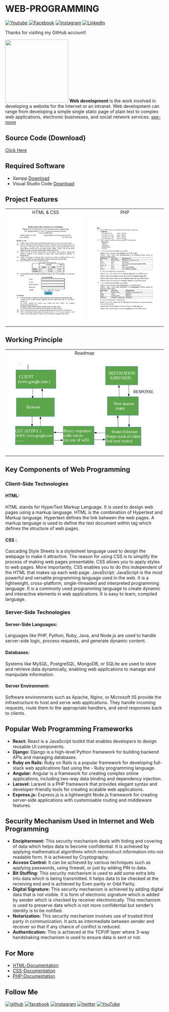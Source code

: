 # WEB-PROGRAMMING

[![Youtube][youtube-shield]][youtube-url]
[![Facebook][facebook-shield]][facebook-url]
[![Instagram][instagram-shield]][instagram-url]
[![LinkedIn][linkedin-shield]][linkedin-url]

Thanks for visiting my GitHub account!

<img src ="https://www.kindpng.com/picc/m/145-1451249_logo-web-development-icon-hd-png-download.png" height = "200px" width = "200px"/> **Web development** is the work involved in developing a website for the Internet or an intranet. Web development can range from developing a simple single static page of plain text to complex web applications, electronic businesses, and social network services. [see-more](https://www.geeksforgeeks.org/internet-and-web-programming/)


## Source Code (Download)

[Click Here](https://mega.nz/folder/tL00VSoQ#E4snCVQ3MAKOd-Nss7sWEA)

## Required Software

- Xampp [Download](https://www.apachefriends.org/download.html)
- Visual Studio Code [Download](https://code.visualstudio.com/download)

## Project Features

|                                |                                |
| :----------------------------: | :----------------------------: |
|           HTML & CSS           |              PHP               |
| ![roadmap](images/index-1.jpg) | ![roadmap](images/index-2.jpg) |

## Working Principle

|                                         |
| :-------------------------------------: |
|                 Roadmap                 |
| ![roadmap](images/working-principle.png) |

## Key Components of Web Programming

### Client-Side Technologies

#### HTML:

HTML stands for HyperText Markup Language. It is used to design web pages using a markup language. HTML is the combination of Hypertext and Markup language. Hypertext defines the link between the web pages. A markup language is used to define the text document within tag which defines the structure of web pages.

#### CSS :

Cascading Style Sheets is a stylesheet language used to design the webpage to make it attractive. The reason for using CSS is to simplify the process of making web pages presentable. CSS allows you to apply styles to web pages. More importantly, CSS enables you to do this independent of the HTML that makes up each web page.
JavaScript: JavaScript is the most powerful and versatile programming language used in the web. It is a lightweight, cross-platform, single-threaded and interpreted programming language. It is a commonly used programming language to create dynamic and interactive elements in web applications. It is easy to learn, compiled language.

### Server-Side Technologies

#### Server-Side Languages:

Languages like PHP, Python, Ruby, Java, and Node.js are used to handle server-side logic, process requests, and generate dynamic content.

#### Databases:

Systems like MySQL, PostgreSQL, MongoDB, or SQLite are used to store and retrieve data dynamically, enabling web applications to manage and manipulate information.

#### Server Environment:

Software environments such as Apache, Nginx, or Microsoft IIS provide the infrastructure to host and serve web applications. They handle incoming requests, route them to the appropriate handlers, and send responses back to clients.

## Popular Web Programming Frameworks

- **React:** React is a JavaScript toolkit that enables developers to design reusable UI components.
- **Django:** Django is a high-level Python framework for building backend APIs and managing databases.
- **Ruby on Rails:** Ruby on Rails is a popular framework for developing full-stack web applications fast using the - Ruby programming language.
- **Angular:** Angular is a framework for creating complex online applications, including two-way data binding and dependency injection.
- **Laravel:** Laravel is a PHP framework that provides elegant syntax and developer-friendly tools for creating scalable web applications.
- **Express.js:** Express.js is a lightweight Node.js framework for creating server-side applications with customisable routing and middleware features.

## Security Mechanism Used in Internet and Web Programming

- **Encipherment:** This security mechanism deals with hiding and covering of data which helps data to become confidential. It is achieved by applying mathematical algorithms which reconstruct information into not readable form. It is achieved by Cryptography.
- **Access Control:** It can be achieved by various techniques such as applying passwords, using firewall, or just by adding PIN to data.
- **Bit Stuffing:** This security mechanism is used to add some extra bits into data which is being transmitted. It helps data to be checked at the receiving end and is achieved by Even parity or Odd Parity.
- **Digital Signature:** This security mechanism is achieved by adding digital data that is not visible. It is form of electronic signature which is added by sender which is checked by receiver electronically. This mechanism is used to preserve data which is not more confidential but sender’s identity is to be notified.
- **Notarization:** This security mechanism involves use of trusted third party in communication. It acts as intermediate between sender and receiver so that if any chance of conflict is reduced.
- **Authentication:** This is achieved at the TCP/IP layer where 3-way handshaking mechanism is used to ensure data is sent or not.

## For More

- [HTML-Documentation](https://github.com/learnwithfair/html-documentation)
- [CSS-Documentation](https://github.com/learnwithfair/css-documentation)
- [PHP-Documentation](https://github.com/learnwithfair/php-documentation)

## Follow Me

[<img src='https://cdn.jsdelivr.net/npm/simple-icons@3.0.1/icons/github.svg' alt='github' height='40'>](https://github.com/learnwithfair) [<img src='https://cdn.jsdelivr.net/npm/simple-icons@3.0.1/icons/facebook.svg' alt='facebook' height='40'>](https://www.facebook.com/learnwithfair/) [<img src='https://cdn.jsdelivr.net/npm/simple-icons@3.0.1/icons/instagram.svg' alt='instagram' height='40'>](https://www.instagram.com/learnwithfair/) [<img src='https://cdn.jsdelivr.net/npm/simple-icons@3.0.1/icons/twitter.svg' alt='twitter' height='40'>](https://www.twiter.com/learnwithfair/) [<img src='https://cdn.jsdelivr.net/npm/simple-icons@3.0.1/icons/youtube.svg' alt='YouTube' height='40'>](https://www.youtube.com/@learnwithfair)

<!-- MARKDOWN LINKS & IMAGES -->

[youtube-shield]: https://img.shields.io/badge/-Youtube-black.svg?style=flat-square&logo=youtube&color=555&logoColor=white
[youtube-url]: https://youtube.com/@learnwithfair
[facebook-shield]: https://img.shields.io/badge/-Facebook-black.svg?style=flat-square&logo=facebook&color=555&logoColor=white
[facebook-url]: https://facebook.com/learnwithfair
[instagram-shield]: https://img.shields.io/badge/-Instagram-black.svg?style=flat-square&logo=instagram&color=555&logoColor=white
[instagram-url]: https://instagram.com/learnwithfair
[linkedin-shield]: https://img.shields.io/badge/-LinkedIn-black.svg?style=flat-square&logo=linkedin&colorB=555
[linkedin-url]: https://linkedin.com/company/learnwithfair
